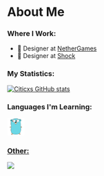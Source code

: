 <h1 align="left"> About Me </h1>


### Where I Work:
- 🎨 Designer at [NetherGames](https://nethergames.org)
- 🎨 Designer at [Shock](https://github.com/Shock-Network)


### My Statistics:
[![Citicxs GitHub stats](https://github-readme-stats.vercel.app/api?username=Citicx&theme=tokyonight&show_icons=true&count_private=true)](https://github.com/anuraghazra/github-readme-stats)

### Languages I'm Learning:
<a href="https://github.com/Citicx" target="_blank" rel="noreferrer">
<img src="https://raw.githubusercontent.com/devicons/devicon/master/icons/go/go-original.svg" alt="go" width="40" height="40"/>

### Other:
![](https://komarev.com/ghpvc/?username=Citicx&style=flat-square)
